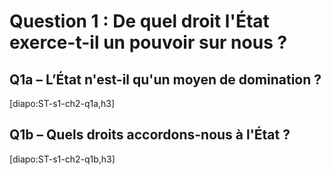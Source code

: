 # Question 1 : De quel droit l'État exerce-t-il un pouvoir sur nous ?

## Q1a – L’État n'est-il qu'un moyen de domination ?

[diapo:ST-s1-ch2-q1a,h3]

## Q1b – Quels droits accordons-nous à l'État ?

[diapo:ST-s1-ch2-q1b,h3]